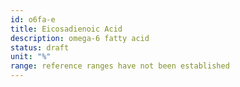 ```yaml
---
id: o6fa-e
title: Eicosadienoic Acid
description: omega-6 fatty acid
status: draft
unit: "%"
range: reference ranges have not been established
---
```

